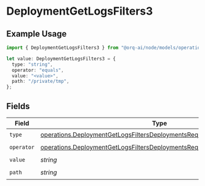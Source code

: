 # DeploymentGetLogsFilters3

## Example Usage

```typescript
import { DeploymentGetLogsFilters3 } from "@orq-ai/node/models/operations";

let value: DeploymentGetLogsFilters3 = {
  type: "string",
  operator: "equals",
  value: "<value>",
  path: "/private/tmp",
};
```

## Fields

| Field                                                                                                                                                                  | Type                                                                                                                                                                   | Required                                                                                                                                                               | Description                                                                                                                                                            |
| ---------------------------------------------------------------------------------------------------------------------------------------------------------------------- | ---------------------------------------------------------------------------------------------------------------------------------------------------------------------- | ---------------------------------------------------------------------------------------------------------------------------------------------------------------------- | ---------------------------------------------------------------------------------------------------------------------------------------------------------------------- |
| `type`                                                                                                                                                                 | [operations.DeploymentGetLogsFiltersDeploymentsRequestRequestBody3Type](../../models/operations/deploymentgetlogsfiltersdeploymentsrequestrequestbody3type.md)         | :heavy_check_mark:                                                                                                                                                     | N/A                                                                                                                                                                    |
| `operator`                                                                                                                                                             | [operations.DeploymentGetLogsFiltersDeploymentsRequestRequestBody3Operator](../../models/operations/deploymentgetlogsfiltersdeploymentsrequestrequestbody3operator.md) | :heavy_check_mark:                                                                                                                                                     | N/A                                                                                                                                                                    |
| `value`                                                                                                                                                                | *string*                                                                                                                                                               | :heavy_check_mark:                                                                                                                                                     | N/A                                                                                                                                                                    |
| `path`                                                                                                                                                                 | *string*                                                                                                                                                               | :heavy_check_mark:                                                                                                                                                     | N/A                                                                                                                                                                    |